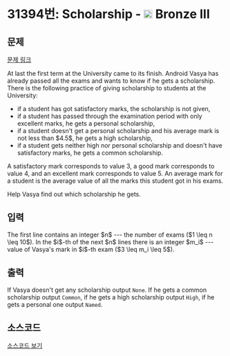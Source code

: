 # 31394번: Scholarship - <img src="https://static.solved.ac/tier_small/3.svg" style="height:20px" /> Bronze III

<!-- performance -->

<!-- 문제 제출 후 깃허브에 푸시를 했을 때 제출한 코드의 성능이 입력될 공간입니다.-->

<!-- end -->

## 문제

[문제 링크](https://boj.kr/31394)


<p>At last the first term at the University came to its finish. Android Vasya has already passed all the exams and wants to know if he gets a scholarship. There is the following practice of giving scholarship to students at the University:</p>

<ul>
<li>if a student has got satisfactory marks, the scholarship is not given,</li>
<li>if a student has passed through the examination period with only excellent marks, he gets a personal scholarship,</li>
<li>if a student doesn't get a personal scholarship and his average mark is not less than $4.5$, he gets a high scholarship,</li>
<li>if a student gets neither high nor personal scholarship and doesn't have satisfactory marks, he gets a common scholarship.</li>
</ul>

<p>A satisfactory mark corresponds to value 3, a good mark corresponds to value 4, and an excellent mark corresponds to value 5. An average mark for a student is the average value of all the marks this student got in his exams.</p>

<p>Help Vasya find out which scholarship he gets.</p>



## 입력


<p>The first line contains an integer $n$ --- the number of exams ($1 \leq n \leq 10$). In the $i$-th of the next $n$ lines there is an integer $m_i$ --- value of Vasya's mark in $i$-th exam ($3 \leq m_i \leq 5$).</p>



## 출력


<p>If Vasya doesn't get any scholarship output <code>None</code>. If he gets a common scholarship output <code>Common</code>, if he gets a high scholarship output <code>High</code>, if he gets a personal one output <code>Named</code>.</p>



## 소스코드

[소스코드 보기](Scholarship.py)